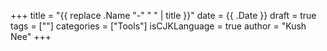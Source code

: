 +++
title = "{{ replace .Name "-" " " | title }}"
date = {{ .Date }}
draft = true
tags = [""]
categories = ["Tools"]
isCJKLanguage = true
author = "Kush Nee"
+++


